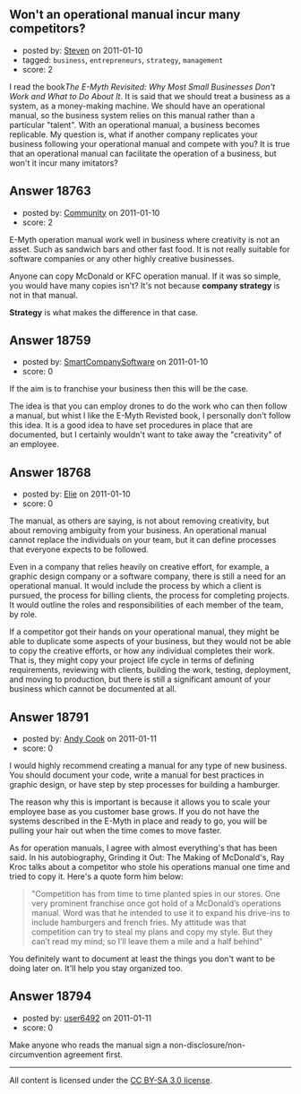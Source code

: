 ## Won't an operational manual incur many competitors?

- posted by: [Steven](https://stackexchange.com/users/-1/2233-steven) on 2011-01-10
- tagged: `business`, `entrepreneurs`, `strategy`, `management`
- score: 2

I read the book*The E-Myth Revisited: Why Most Small Businesses Don't Work and What to Do About It*. It is said that we should treat a business as a system, as a money-making machine. We should have an operational manual, so the business system relies on this manual rather than a particular "talent". With an operational manual, a business becomes replicable. My question is, what if another company replicates your business following your operational manual and compete with you? It is true that an operational manual can facilitate the operation of a business, but won't it incur many imitators?  


## Answer 18763

- posted by: [Community](https://stackexchange.com/users/-1/-1-community) on 2011-01-10
- score: 2

E-Myth operation manual work well in business where creativity is not an asset. Such as sandwich bars and other fast food. It is not really suitable for software companies or any other highly creative businesses.

Anyone can copy McDonald or KFC operation manual. If it was so simple, you would have many copies isn't? It's not because **company strategy** is not in that manual.

**Strategy** is what makes the difference in that case.


## Answer 18759

- posted by: [SmartCompanySoftware](https://stackexchange.com/users/-1/1629-smartcompanysoftware) on 2011-01-10
- score: 0

If the aim is to franchise your business then this will be the case.

The idea is that you can employ drones to do the work who can then follow a manual, but whist I like the E-Myth Revisted book, I personally don't follow this idea. It is a good idea to have set procedures in place that are documented, but I certainly wouldn't want to take away the "creativity" of an employee.


## Answer 18768

- posted by: [Elie](https://stackexchange.com/users/-1/1752-elie) on 2011-01-10
- score: 0

The manual, as others are saying, is not about removing creativity, but about removing ambiguity from your business. An operational manual cannot replace the individuals on your team, but it can define processes that everyone expects to be followed.

Even in a company that relies heavily on creative effort, for example, a graphic design company or a software company, there is still a need for an operational manual. It would include the process by which a client is pursued, the process for billing clients, the process for completing projects. It would outline the roles and responsibilities of each member of the team, by role.

If a competitor got their hands on your operational manual, they might be able to duplicate some aspects of your business, but they would not be able to copy the creative efforts, or how any individual completes their work. That is, they might copy your project life cycle in terms of defining requirements, reviewing with clients, building the work, testing, deployment, and moving to production, but there is still a significant amount of your business which cannot be documented at all.


## Answer 18791

- posted by: [Andy Cook](https://stackexchange.com/users/-1/6493-andy-cook) on 2011-01-11
- score: 0

I would highly recommend creating a manual for any type of new business. You should document your code, write a manual for best practices in graphic design, or have step by step processes for building a hamburger.

The reason why this is important is because it allows you to scale your employee base as you customer base grows. If you do not have the systems described in the E-Myth in place and ready to go, you will be pulling your hair out when the time comes to move faster.

As for operation manuals, I agree with almost everything's that has been said. In his autobiography, Grinding it Out: The Making of McDonald's, Ray Kroc talks about a competitor who stole his operations manual one time and tried to copy it. Here's a quote form him below:


> "Competition has from time to time
> planted spies in our stores. One very
> prominent franchise once got hold of a
> McDonald’s operations manual. Word was
> that he intended to use it to expand
> his drive-ins to include hamburgers
> and french fries. My attitude was that
> competition can try to steal my plans
> and copy my style. But they can’t read
> my mind; so I’ll leave them a mile and
> a half behind"

You definitely want to document at least the things you don't want to be doing later on. It'll help you stay organized too.


## Answer 18794

- posted by: [user6492](https://stackexchange.com/users/-1/6492-user6492) on 2011-01-11
- score: 0

Make anyone who reads the manual sign a non-disclosure/non-circumvention agreement first.



---

All content is licensed under the [CC BY-SA 3.0 license](https://creativecommons.org/licenses/by-sa/3.0/).
